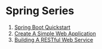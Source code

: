 # Spring Series

1. [Spring Boot Quickstart](./01-Spring-Boot-Quickstart/README.md)
2. [Create A Simple Web Application](./02-Create-A-Simple-Web-Application/README.md)
3. [Building A RESTful Web Service](./03-Building-A-RESTful-Web-Service/README.md)
